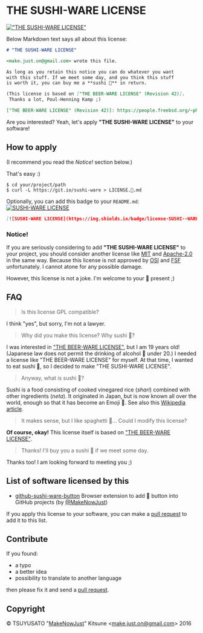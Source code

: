 # THE SUSHI-WARE LICENSE

[!["THE SUSHI-WARE LICENSE"](https://img.shields.io/badge/license-SUSHI--WARE%F0%9F%8D%A3-blue.svg)](https://github.com/MakeNowJust/sushi-ware)

Below Markdown text says all about this license:

```markdown
# "THE SUSHI-WARE LICENSE"

<make.just.on@gmail.com> wrote this file.

As long as you retain this notice you can do whatever you want
with this stuff. If we meet some day, and you think this stuff
is worth it, you can buy me a **sushi 🍣** in return.

(This license is based on ["THE BEER-WARE LICENSE" (Revision 42)].
 Thanks a lot, Poul-Henning Kamp ;)

["THE BEER-WARE LICENSE" (Revision 42)]: https://people.freebsd.org/~phk/
```

Are you interested? Yeah, let's apply **"THE SUSHI-WARE LICENSE"** to your software!

## How to apply

(I recommend you read the *Notice!* section below.)

That's easy :)

```console
$ cd your/project/path
$ curl -L https://git.io/sushi-ware > LICENSE.🍣.md
```

Optionally, you can add this badge to your `README.md`: [![SUSHI-WARE LICENSE](https://img.shields.io/badge/license-SUSHI--WARE%F0%9F%8D%A3-blue.svg)](https://github.com/MakeNowJust/sushi-ware)

```markdown
[![SUSHI-WARE LICENSE](https://img.shields.io/badge/license-SUSHI--WARE%F0%9F%8D%A3-blue.svg)](https://github.com/MakeNowJust/sushi-ware)
```

### Notice!

If you are seriously considering to add **"THE SUSHI-WARE LICENSE"** to your project, you should consider another license like [MIT] and [Apache-2.0] in the same way. Because this license is not approved by [OSI] and [FSF] unfortunately. I cannot atone for any possible damage.

However, this license is not a joke. I'm welcome to your 🍣 present ;)

[MIT]: https://opensource.org/licenses/MIT
[Apache-2.0]: https://opensource.org/licenses/Apache-2.0
[OSI]: https://opensource.org/
[FSF]: http://www.fsf.org/

## FAQ

> Is this license GPL compatible?

I think "yes", but sorry, I'm not a lawyer.

> Why did you make this license? Why sushi 🍣?

I was interested in ["THE BEER-WARE LICENSE"], but I am 19 years old! (Japanese law does not permit the drinking of alcohol 🍺 under 20.) I needed a license like "THE BEER-WARE LICENSE" for myself. At that time, I wanted to eat sushi 🍣, so I decided to make "THE SUSHI-WARE LICENSE".

["THE BEER-WARE LICENSE"]: https://people.freebsd.org/~phk/

> Anyway, what is sushi 🍣?

Sushi is a food consisting of cooked vinegared rice (*shari*) combined with other ingredients (*neta*). It originated in Japan, but is now known all over the world, enough so that it has become an Emoji 🍣. See also this [Wikipedia article](https://en.wikipedia.org/wiki/Sushi).

> It makes sense, but I like spaghetti 🍝... Could I modify this license?

**Of course, okay!** This license itself is based on ["THE BEER-WARE LICENSE"].

> Thanks! I'll buy you a sushi 🍣 if we meet some day.

Thanks too! I am looking forward to meeting you ;)

## List of software licensed by this

  - [github-sushi-ware-button](https://github.com/MakeNowJust/github-sushi-ware-button) Browser extension to add 🍣 button into GitHub projects (by [@MakeNowJust])

If you apply this license to your software, you can make a [pull request] to add it to this list.

[pull request]: https://github.com/MakeNowJust/sushi-ware/pulls

[@MakeNowJust]: https://github.com/MakeNowJust

## Contribute

If you found:

  - a typo
  - a better idea
  - possibility to translate to another language

then please fix it and send a [pull request].

## Copyright

© TSUYUSATO "[MakeNowJust][@MakeNowJust]" Kitsune <<make.just.on@gmail.com>> 2016
